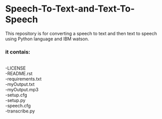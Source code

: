 # Speech-To-Text-and-Text-To-Speech
This repository is for converting a speech to text and then text to speech using Python language and IBM watson.

<h3> it contais: </h3> <br
                           
-LICENSE <br>
-README.rst <br>
-requirements.txt <br>
-myOutput.txt <br>
-myOutput.mp3 <br>
-setup.cfg <br>
-setup.py <br>
-speech.cfg <br>
-transcribe.py <br>
